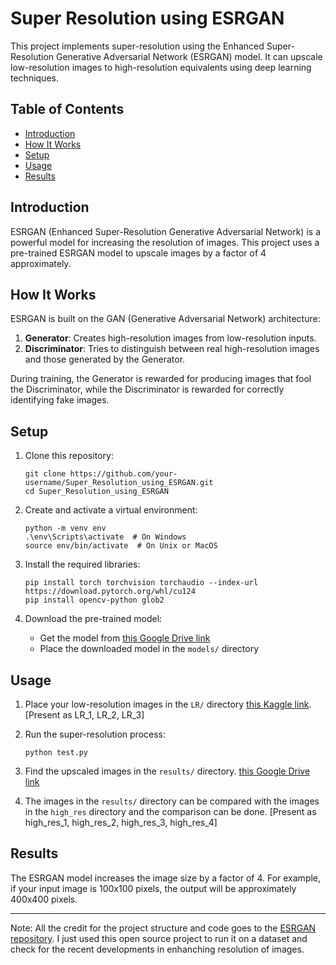 # Super Resolution using ESRGAN

This project implements super-resolution using the Enhanced Super-Resolution Generative Adversarial Network (ESRGAN) model. It can upscale low-resolution images to high-resolution equivalents using deep learning techniques.

## Table of Contents
- [Introduction](#introduction)
- [How It Works](#how-it-works)
- [Setup](#setup)
- [Usage](#usage)
- [Results](#results)

## Introduction

ESRGAN (Enhanced Super-Resolution Generative Adversarial Network) is a powerful model for increasing the resolution of images. This project uses a pre-trained ESRGAN model to upscale images by a factor of 4 approximately.

## How It Works

ESRGAN is built on the GAN (Generative Adversarial Network) architecture:

1. **Generator**: Creates high-resolution images from low-resolution inputs.
2. **Discriminator**: Tries to distinguish between real high-resolution images and those generated by the Generator.

During training, the Generator is rewarded for producing images that fool the Discriminator, while the Discriminator is rewarded for correctly identifying fake images.

## Setup

1. Clone this repository:
   ```
   git clone https://github.com/your-username/Super_Resolution_using_ESRGAN.git
   cd Super_Resolution_using_ESRGAN
   ```

2. Create and activate a virtual environment:
   ```
   python -m venv env
   .\env\Scripts\activate  # On Windows
   source env/bin/activate  # On Unix or MacOS
   ```

3. Install the required libraries:
   ```
   pip install torch torchvision torchaudio --index-url https://download.pytorch.org/whl/cu124
   pip install opencv-python glob2
   ```

4. Download the pre-trained model:
   - Get the model from [this Google Drive link](https://drive.google.com/drive/u/0/folders/17VYV_SoZZesU6mbxz2dMAIccSSlqLecY)
   - Place the downloaded model in the `models/` directory

## Usage

1. Place your low-resolution images in the `LR/` directory [this Kaggle link](https://www.kaggle.com/datasets/adityachandrasekhar/image-super-resolution). [Present as LR_1, LR_2, LR_3]

2. Run the super-resolution process:
   ```
   python test.py
   ```

3. Find the upscaled images in the `results/` directory. [this Google Drive link](https://drive.google.com/file/d/1YZqgis-6zGV-2Tz_1M0uADBw8m7HiHLi/view?usp=drive_link)
4. The images in the `results/` directory can be compared with the images in the `high_res` directory and the comparison can be done. [Present as high_res_1, high_res_2, high_res_3, high_res_4]

## Results

The ESRGAN model increases the image size by a factor of 4. For example, if your input image is 100x100 pixels, the output will be approximately 400x400 pixels.

---

Note: All the credit for the project structure and code goes to the [ESRGAN repository](https://github.com/xinntao/ESRGAN). I just used this open source project to run it on a dataset and check for the recent developments in enhanching resolution of images.
